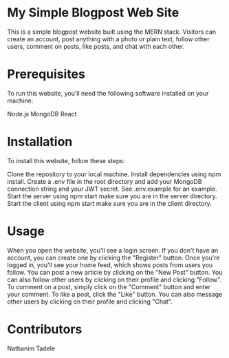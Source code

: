 # My Simple Blogpost Web Site
This is a simple blogpost website built using the MERN stack. Visitors can create an account, post anything with a photo or plain text, follow other users, comment on posts, like posts, and chat with each other.

# Prerequisites
To run this website, you'll need the following software installed on your machine:

Node.js
MongoDB
React


# Installation
To install this website, follow these steps:

Clone the repository to your local machine.
Install dependencies using npm install.
Create a .env file in the root directory and add your MongoDB connection string and your JWT secret. See .env.example for an example.
Start the server using npm start make sure you are in the server directory.
Start the client using npm start make sure you are in the client directory.

# Usage
When you open the website, you'll see a login screen. If you don't have an account, you can create one by clicking the "Register" button. Once you're logged in, you'll see your home feed, which shows posts from users you follow. You can post a new article by clicking on the "New Post" button. You can also follow other users by clicking on their profile and clicking "Follow". To comment on a post, simply click on the "Comment" button and enter your comment. To like a post, click the "Like" button. You can also message other users by clicking on their profile and clicking "Chat".

# Contributors
Nathanim Tadele
